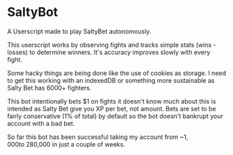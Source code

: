 # SaltyBot
A Userscript made to play SaltyBet autonomously.

This userscript works by observing fights and tracks simple stats (wins - losses) to determine winners. It's accuracy improves slowly with every fight.

Some hacky things are being done like the use of cookies as storage. I need to get this working with an indexedDB or something more sustainable as Salty Bet has 6000+ fighters.

This bot intentionally bets $1 on fights it doesn't know much about this is intended as Salty Bet give you XP per bet, not amount. Bets are set to be fairly conservative (1% of total) by default so the bot doesn't bankrupt your account with a bad bet.

So far this bot has been successful taking my account from ~$1,000 to ~$280,000 in just a couple of weeks.
